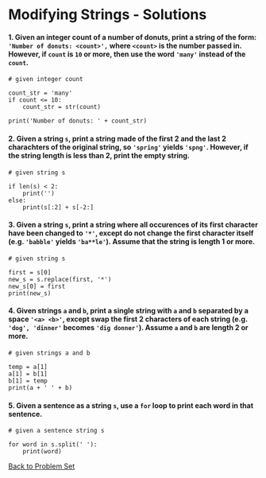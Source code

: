 # Modifying Strings - Solutions

####  1. Given an integer count of a number of donuts, print a string of the form: `'Number of donuts: <count>',` where `<count>` is the number passed in. However, if `count` is `10` or more, then use the word `'many'` instead of the `count`.

    # given integer count

    count_str = 'many'
    if count <= 10:
        count_str = str(count)
    
    print('Number of donuts: ' + count_str)

#### 2. Given a string `s`, print a string made of the first 2 and the last 2 charachters of the original string, so `'spring'` yields `'spng'`. However, if the string length is less than 2, print the empty string.

    # given string s
    
    if len(s) < 2:
        print('')
    else:
        print(s[:2] + s[-2:]

#### 3. Given a string `s`, print a string where all occurences of its first character have been changed to `'*'`, except do not change the first character itself (e.g. `'babble'` yields `'ba**le'`). Assume that the string is length 1 or more.

    # given string s
    
    first = s[0]
    new_s = s.replace(first, '*')
    new_s[0] = first
    print(new_s)

#### 4. Given strings `a` and `b`, print a single string with `a` and `b` separated by a space `'<a> <b>'`, except swap the first 2 characters of each string (e.g.  `'dog', 'dinner'` becomes `'dig donner'`). Assume `a` and `b` are length 2 or more.

    # given strings a and b
    
    temp = a[1]
    a[1] = b[1]
    b[1] = temp
    print(a + ' ' + b)

#### 5. Given a sentence as a string `s`, use a `for` loop to print each word in that sentence.

    # given a sentence string s
    
    for word in s.split(' '):
        print(word)

[Back to Problem Set](problem_set_2_strings.md)
